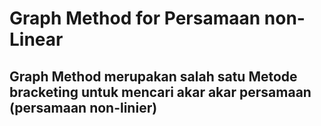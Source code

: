# Graph Method for Persamaan non-Linear
## Graph Method merupakan salah satu Metode bracketing untuk mencari akar akar persamaan (persamaan non-linier)
